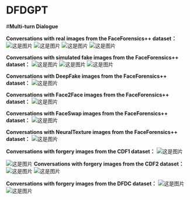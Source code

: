 # DFDGPT
#**Multi-turn Dialogue**

**Conversations with real images from the FaceForensics++ dataset：**
![这是图片](/multi-turn/real1.png "Magic Gardens")
![这是图片](/multi-turn/real2.png "Magic Gardens")
![这是图片](/multi-turn/real5.png "Magic Gardens")
![这是图片](/multi-turn/real6.png "Magic Gardens")

**Conversations with simulated fake images from the FaceForensics++ dataset：**
![这是图片](/multi-turn/sim1.png "Magic Gardens")
![这是图片](/multi-turn/sim2.png "Magic Gardens")
![这是图片](/multi-turn/sim3.png "Magic Gardens")

**Conversations with DeepFake images from the FaceForensics++ dataset：**
![这是图片](/multi-turn/deepfake2.png "Magic Gardens")

**Conversations with Face2Face images from the FaceForensics++ dataset：**
![这是图片](/multi-turn/face2face.png "Magic Gardens")

**Conversations with FaceSwap images from the FaceForensics++ dataset：**
![这是图片](/multi-turn/faceswap.png "Magic Gardens")

**Conversations with NeuralTexture images from the FaceForensics++ dataset：**
![这是图片](/multi-turn/neuraltexture2.png "Magic Gardens")

**Conversations with forgery images from the CDF1 dataset：**
![这是图片](/multi-turn/cdf11.png "Magic Gardens")

![这是图片](/multi-turn/cdf12.png "Magic Gardens")
**Conversations with forgery images from the CDF2 dataset：**
![这是图片](/multi-turn/cdf21.png "Magic Gardens")
![这是图片](/multi-turn/cdf22.png "Magic Gardens")

**Conversations with forgery images from the DFDC dataset：**
![这是图片](/multi-turn/dfdc1.png "Magic Gardens")
![这是图片](/multi-turn/dfdc2.png "Magic Gardens")
